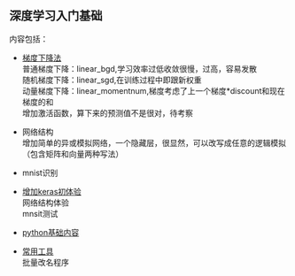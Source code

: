 ﻿## 深度学习入门基础

内容包括：
* [梯度下降法](https://github.com/leekaka/deep_net/tree/master/gradient_descent)
  </br>普通梯度下降：linear_bgd,学习效率过低收敛很慢，过高，容易发散
  </br>随机梯度下降：linear_sgd,在训练过程中即跟新权重
  </br>动量梯度下降：linear_momentnum,梯度考虑了上一个梯度*discount和现在梯度的和
  </br>增加激活函数，算下来的预测值不是很对，待考察
  
* 网络结构
  </br>增加简单的异或模拟网络，一个隐藏层，很显然，可以改写成任意的逻辑模拟（包含矩阵和向量两种写法）
* mnist识别

* [增加keras初体验](https://github.com/leekaka/deep_net/tree/master/keras_learn)
  </br>网络结构体验
  </br> mnsit测试
   
* [python基础内容](https://github.com/leekaka/deep_net/tree/master/basic_python)

* [常用工具](https://github.com/leekaka/deep_net/tree/master/common_tools)
  </br> 批量改名程序
